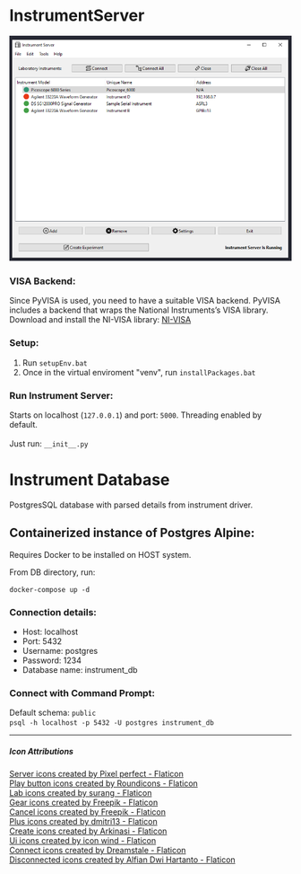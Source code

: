 # InstrumentServer

![Main Window](./Screenshots/Instrument_Server_GUI.PNG)

### VISA Backend:
Since PyVISA is used, you need to have a suitable VISA backend. PyVISA includes a backend that wraps the National Instruments’s VISA library. 
Download and install the NI-VISA library: [NI-VISA](https://www.ni.com/en-us/support/downloads/drivers/download.ni-visa.html#460225)

### Setup:
1. Run `setupEnv.bat`
2. Once in the virtual enviroment "venv", run `installPackages.bat`

### Run Instrument Server:
Starts on localhost (`127.0.0.1`) and port: `5000`. Threading enabled by default. <br> <br>
Just run: `__init__.py`

# Instrument Database
PostgresSQL database with parsed details from instrument driver.

## Containerized instance of Postgres Alpine:

Requires Docker to be installed on HOST system.

From DB directory, run:
```commandline
docker-compose up -d
```

### Connection details:
- Host: localhost  
- Port: 5432  
- Username: postgres  
- Password: 1234  
- Database name: instrument_db  

### Connect with Command Prompt:
Default schema: `public` <br>
`psql -h localhost -p 5432 -U postgres instrument_db`

---
##### Icon Attributions 
<a href="https://www.flaticon.com/free-icons/server" title="server icons">Server icons created by Pixel perfect - Flaticon</a>
<br>
<a href="https://www.flaticon.com/free-icons/play-button" title="play button icons">Play button icons created by Roundicons - Flaticon</a>
<br>
<a href="https://www.flaticon.com/free-icons/lab" title="lab icons">Lab icons created by surang - Flaticon</a>
<br>
<a href="https://www.flaticon.com/free-icons/gear" title="gear icons">Gear icons created by Freepik - Flaticon</a>
<br>
<a href="https://www.flaticon.com/free-icons/cancel" title="cancel icons">Cancel icons created by Freepik - Flaticon</a>
<br>
<a href="https://www.flaticon.com/free-icons/plus" title="plus icons">Plus icons created by dmitri13 - Flaticon</a>
<br>
<a href="https://www.flaticon.com/free-icons/create" title="create icons">Create icons created by Arkinasi - Flaticon</a>
<br>
<a href="https://www.flaticon.com/free-icons/ui" title="ui icons">Ui icons created by icon wind - Flaticon</a>
<br>
<a href="https://www.flaticon.com/free-icons/connect" title="connect icons">Connect icons created by Dreamstale - Flaticon</a>
<br>
<a href="https://www.flaticon.com/free-icons/disconnected" title="disconnected icons">Disconnected icons created by Alfian Dwi Hartanto - Flaticon</a>